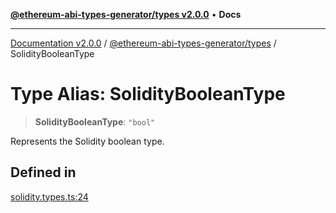 [**@ethereum-abi-types-generator/types v2.0.0**](../README.md) • **Docs**

***

[Documentation v2.0.0](../../../packages.md) / [@ethereum-abi-types-generator/types](../README.md) / SolidityBooleanType

# Type Alias: SolidityBooleanType

> **SolidityBooleanType**: `"bool"`

Represents the Solidity boolean type.

## Defined in

[solidity.types.ts:24](https://github.com/niZmosis/ethereum-abi-types-generator/blob/8be0c174f1ad191b06c4413881733fc6912573c5/packages/types/src/solidity.types.ts#L24)
